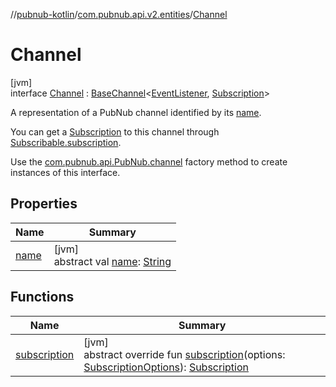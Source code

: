 //[pubnub-kotlin](../../../index.md)/[com.pubnub.api.v2.entities](../index.md)/[Channel](index.md)

# Channel

[jvm]\
interface [Channel](index.md) : [BaseChannel](../../../../pubnub-gson/com.pubnub.api.v2.entities/-base-channel/index.md)&lt;[EventListener](../../com.pubnub.api.v2.callbacks/-event-listener/index.md), [Subscription](../../com.pubnub.api.v2.subscriptions/-subscription/index.md)&gt; 

A representation of a PubNub channel identified by its [name](../../../../pubnub-gson/com.pubnub.api.v2.entities/-channel/name.md).

You can get a [Subscription](../../com.pubnub.api.v2.subscriptions/-subscription/index.md) to this channel through [Subscribable.subscription](../../../../pubnub-gson/com.pubnub.api.v2.entities/-subscribable/subscription.md).

Use the [com.pubnub.api.PubNub.channel](../../../../pubnub-gson/pubnub-gson/com.pubnub.api/-pub-nub/channel.md) factory method to create instances of this interface.

## Properties

| Name | Summary |
|---|---|
| [name](index.md#-1931444638%2FProperties%2F51989805) | [jvm]<br>abstract val [name](index.md#-1931444638%2FProperties%2F51989805): [String](https://kotlinlang.org/api/latest/jvm/stdlib/kotlin/-string/index.html) |

## Functions

| Name | Summary |
|---|---|
| [subscription](index.md#1711906756%2FFunctions%2F51989805) | [jvm]<br>abstract override fun [subscription](index.md#1711906756%2FFunctions%2F51989805)(options: [SubscriptionOptions](../../../../pubnub-gson/com.pubnub.api.v2.subscriptions/-subscription-options/index.md)): [Subscription](../../com.pubnub.api.v2.subscriptions/-subscription/index.md) |
